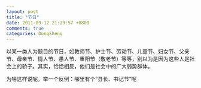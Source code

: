 ```yaml
---
layout: post
title: "节日"
date: 2011-09-12 21:29:57 +0800
comments: true
categories: DongSheng
---
```


以某一类人为题目的节日，如教师节、护士节、劳动节、儿童节、妇女节、父亲节、母亲节、情人节、愚人节、重阳节（敬老节）等等，别以为是因为这些人是社会上的骄子。其实，恰恰相反，他们是社会中的广大弱势群体。

为啥这样说呢。举一个反例：哪里有个“县长、书记节”呢